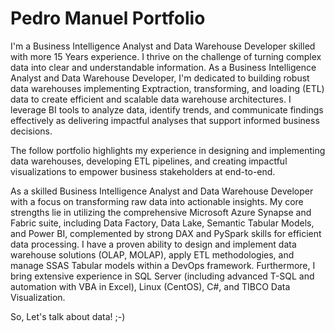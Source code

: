 # Pedro Manuel Portfolio

I'm a Business Intelligence Analyst and Data Warehouse Developer skilled with more 15 Years experience. I thrive on the challenge of turning complex data into clear and understandable information. As a Business Intelligence Analyst and Data Warehouse Developer, I'm dedicated to building robust data warehouses implementing Exptraction, transforming, and loading (ETL) data to create efficient and scalable data warehouse architectures. I leverage BI tools to analyze data, identify trends, and communicate findings effectively as delivering impactful analyses that support informed business decisions.

The follow portfolio highlights my experience in designing and implementing data warehouses, developing ETL pipelines, and creating impactful visualizations to empower business stakeholders at end-to-end.

As a skilled Business Intelligence Analyst and Data Warehouse Developer with a focus on transforming raw data into actionable insights. My core strengths lie in utilizing the comprehensive Microsoft Azure Synapse and Fabric suite, including Data Factory, Data Lake, Semantic Tabular Models, and Power BI, complemented by strong DAX and PySpark skills for efficient data processing. I have a proven ability to design and implement data warehouse solutions (OLAP, MOLAP), apply ETL methodologies, and manage SSAS Tabular models within a DevOps framework. Furthermore, I bring extensive experience in SQL Server (including advanced T-SQL and automation with VBA in Excel), Linux (CentOS), C#, and TIBCO Data Visualization.

So, Let's talk about data! ;-)
